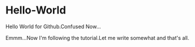 # Hello-World
Hello World for Github.Confused Now...

Emmm...Now I'm following the tutorial.Let me write somewhat and that's all.

